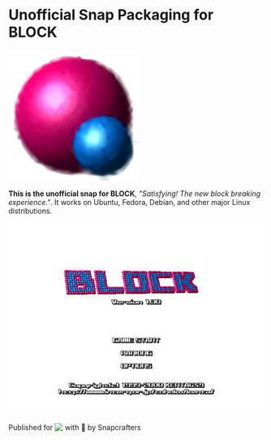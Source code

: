 # Unofficial Snap Packaging for BLOCK
<!--
	Use the Staticaly service for easy access to in-repo pictures:
	https://www.staticaly.com/
-->
![Icon of BLOCK](gui/block.256px.png "Icon of BLOCK")

**This is the unofficial snap for BLOCK**, *"Satisfying!  The new block breaking experience."*. It works on Ubuntu, Fedora, Debian, and other major Linux distributions.

<!-- Uncomment and modify this when you are provided a snap status badge
[![Status Badge of the `block` Snap](https://snapcraft.io/block/badge.svg)](https://snapcraft.io/block)
-->

![Screenshot of the Snapped Application](local/screenshots/main-view.png "Screenshot of the Snapped Application")

Published for <img src="http://anything.codes/slack-emoji-for-techies/emoji/tux.png" align="top" width="24" /> with 💝 by Snapcrafters

<!-- Uncomment and modify this when you have published the snap to the Snap Store
## Installation
([Don't have snapd installed?](https://snapcraft.io/docs/core/install))

### In a Terminal
    # Install the snap #
    sudo snap install --channel=edge --devmode block
    #sudo snap install --channel=beta block
    #sudo snap install block
    
    # Connect the snap to essential security confinement interfaces #
    ## (Proper reasoning for connecting _plug_name_) ##
    sudo snap connect block:_plug_name_
    
    # Connect the snap to optional security confinement interfaces #
    ## (Proper reasoning for connecting _plug_name_) ##
    sudo snap connect block:_plug_name_
    
    # Launch the application #
    block
    snap run block # If you have another existing installation

### The Graphical Way
[![Get it from the Snap Store](https://snapcraft.io/static/images/badges/en/snap-store-black.svg)](https://snapcraft.io/block)
-->

<!-- Uncomment when you have test results
## What is Working
* [A list of functionallities that are verified working]

## What is NOT Working...yet 
Check out the [issue tracker](https://github.com/brlin-tw/block-snap/issues) for known issues.
-->

<!-- Uncomment when you have initialized the URLs
## Support
* Report issues regarding using this snap to the issue tracker:  
  <https://github.com/brlin-tw/block-snap/issues>
* You may also post on the Snapcraft Forum, under the `snap` topic category:  
  <https://forum.snapcraft.io/c/snap>
-->
